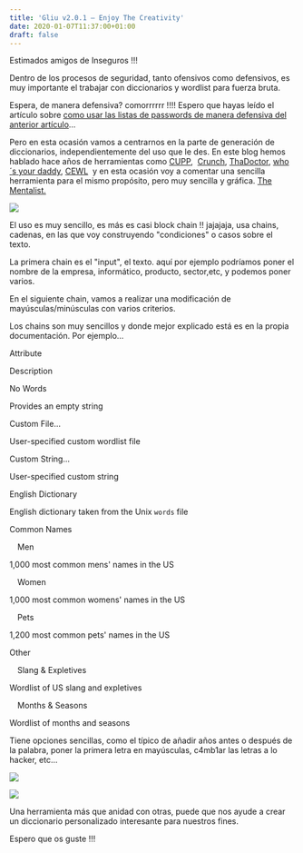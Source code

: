 ```yaml
---
title: 'Gliu v2.0.1 – Enjoy The Creativity'
date: 2020-01-07T11:37:00+01:00
draft: false
---
```


Estimados amigos de Inseguros !!!  
  
Dentro de los procesos de seguridad, tanto ofensivos como defensivos, es muy importante el trabajar con diccionarios y wordlist para fuerza bruta.  
  
Espera, de manera defensiva? comorrrrrr !!!! Espero que hayas leído el artículo sobre [como usar las listas de passwords de manera defensiva del anterior artículo](https://kinomakino.blogspot.com/2020/01/blue-team-auto-fuerza-bruteate-active.html)...  
  
Pero en esta ocasión vamos a centrarnos en la parte de generación de diccionarios, independientemente del uso que le des. En este blog hemos hablado hace años de herramientas como [CUPP](https://kinomakino.blogspot.com/2012/09/cupp-common-user-passwords-profiler.html),  [Crunch](https://kinomakino.blogspot.com/2012/10/crunchchocholate-y-claves.html), [ThaDoctor](https://kinomakino.blogspot.com/2012/10/asistente-de-creacion-de-wordlist.html), [who´s your daddy](https://kinomakino.blogspot.com/2012/09/whos-your-daddy-creacion-de-wordlist.html), [CEWL](https://kinomakino.blogspot.com/2012/07/diccionarios-mutaciones-cewl-rsmangler.html)  y en esta ocasión voy a comentar una sencilla herramienta para el mismo propósito, pero muy sencilla y gráfica. [The Mentalist.](https://github.com/sc0tfree/mentalist)  
  

[![](https://1.bp.blogspot.com/-oVxU5iFfSK4/XhHuH_smW8I/AAAAAAAAGdk/PjLXMgqdbpQGSkr_OxgfWHJc8Y0jtCsQgCLcBGAsYHQ/s1600/68747470733a2f2f73633074667265652e73717561726573706163652e636f6d2f732f4d656e74616c6973742d6c6f676f2d32353070782e706e67.png)](https://1.bp.blogspot.com/-oVxU5iFfSK4/XhHuH_smW8I/AAAAAAAAGdk/PjLXMgqdbpQGSkr_OxgfWHJc8Y0jtCsQgCLcBGAsYHQ/s1600/68747470733a2f2f73633074667265652e73717561726573706163652e636f6d2f732f4d656e74616c6973742d6c6f676f2d32353070782e706e67.png)

  
El uso es muy sencillo, es más es casi block chain !! jajajaja, usa chains, cadenas, en las que voy construyendo "condiciones" o casos sobre el texto.  
  
La primera chain es el "input", el texto. aquí por ejemplo podríamos poner el nombre de la empresa, informático, producto, sector,etc, y podemos poner varios.  
  
En el siguiente chain, vamos a realizar una modificación de mayúsculas/minúsculas con varios criterios.  
  
Los chains son muy sencillos y donde mejor explicado está es en la propia documentación. Por ejemplo...  
  

Attribute

Description

No Words

Provides an empty string

Custom File...

User-specified custom wordlist file

Custom String...

User-specified custom string

English Dictionary

English dictionary taken from the Unix `words` file

Common Names

 Men

1,000 most common mens' names in the US

 Women

1,000 most common womens' names in the US

 Pets

1,200 most common pets' names in the US

Other

 Slang & Expletives

Wordlist of US slang and expletives

 Months & Seasons

Wordlist of months and seasons

  
Tiene opciones sencillas, como el típico de añadir años antes o después de la palabra, poner la primera letra en mayúsculas, c4mb1ar las letras a lo hacker, etc...  
  

[![](https://1.bp.blogspot.com/-W3sJwomd5kY/XhHvHK0mivI/AAAAAAAAGdw/XLQ5TIfUD1M-EK8IDIx-gfRQbTC456XhgCLcBGAsYHQ/s640/Captura%2Bde%2Bpantalla%2B2020-01-04%2Ba%2Blas%2B22.45.38.png)](https://1.bp.blogspot.com/-W3sJwomd5kY/XhHvHK0mivI/AAAAAAAAGdw/XLQ5TIfUD1M-EK8IDIx-gfRQbTC456XhgCLcBGAsYHQ/s1600/Captura%2Bde%2Bpantalla%2B2020-01-04%2Ba%2Blas%2B22.45.38.png)

  

[![](https://1.bp.blogspot.com/-uHtlQOyu94A/XhHvHMDwt-I/AAAAAAAAGds/jBWGk08SX7oz9Lk2ougOtoM0fT6PkTXQwCLcBGAsYHQ/s640/Captura%2Bde%2Bpantalla%2B2020-01-04%2Ba%2Blas%2B22.45.53.png)](https://1.bp.blogspot.com/-uHtlQOyu94A/XhHvHMDwt-I/AAAAAAAAGds/jBWGk08SX7oz9Lk2ougOtoM0fT6PkTXQwCLcBGAsYHQ/s1600/Captura%2Bde%2Bpantalla%2B2020-01-04%2Ba%2Blas%2B22.45.53.png)

  
Una herramienta más que anidad con otras, puede que nos ayude a crear un diccionario personalizado interesante para nuestros fines.  
  
Espero que os guste !!!